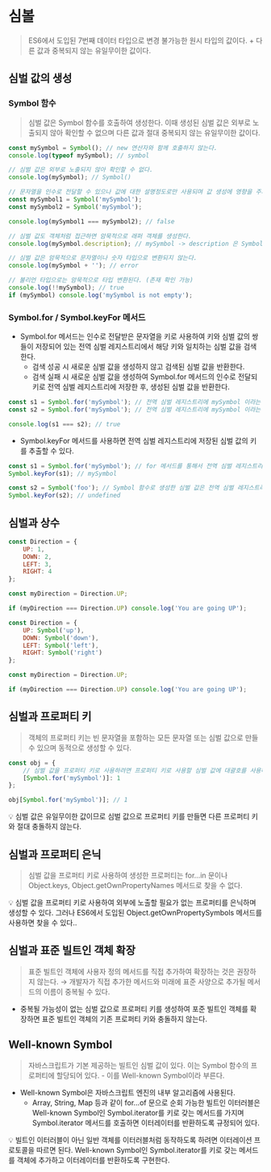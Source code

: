 # 심볼

> ES6에서 도입된 7번째 데이터 타입으로 변경 불가능한 원시 타입의 값이다. + 다른 값과 중복되지 않는 유일무이한 값이다.
> 

## 심벌 값의 생성

### Symbol 함수

> 심벌 값은 Symbol 함수를 호출하여 생성한다.  이때 생성된 심벌 값은 외부로 노출되지 않아 확인할 수 없으며 다른 값과 절대 중복되지 않는 유일무이한 값이다.
> 

```jsx
const mySymbol = Symbol(); // new 연산자와 함께 호출하지 않는다.
console.log(typeof mySymbol); // symbol

// 심벌 값은 외부로 노출되지 않아 확인할 수 없다.
console.log(mySymbol); // Symbol()

// 문자열을 인수로 전달할 수 있으나 값에 대한 설명정도로만 사용되며 값 생성에 영향을 주지 않는다.
const mySymbol1 = Symbol('mySymbol');
const mySymbol2 = Symbol('mySymbol');

console.log(mySymbol1 === mySymbol2); // false

// 심벌 값도 객체처럼 접근하면 암묵적으로 래퍼 객체를 생성한다.
console.log(mySymbol.description); // mySymbol -> description 은 Symbol.prototype의 프로퍼티다.

// 심벌 값은 암묵적으로 문자열이나 숫자 타입으로 변환되지 않는다.
console.log(mySymbol + ''); // error

// 불리언 타입으로는 암묵적으로 타입 변환된다. (존재 확인 가능)
console.log(!!mySymbol); // true
if (mySymbol) console.log('mySymbol is not empty');
```

### Symbol.for / Symbol.keyFor 메서드

- Symbol.for 메서드는 인수로 전달받은 문자열을 키로 사용하여 키와 심벌 값의 쌍들이 저장되어 있는 전역 심벌 레지스트리에서 해당 키와 일치하는 심벌 값을 검색한다.
    - 검색 성공 시 새로운 심벌 값을 생성하지 않고 검색된 심벌 값을 반환한다.
    - 검색 실패 시 새로운 심벌 값을 생성하여 Symbol.for 메서드의 인수로 전달되 키로 전역 심벌 레지스트리에 저장한 후, 생성된 심벌 값을 반환한다.

```jsx
const s1 = Symbol.for('mySymbol'); // 전역 심벌 레지스트리에 mySymbol 이라는 키로 심벌 값 생성
const s2 = Symbol.for('mySymbol'); // 전역 심벌 레지스트리에 mySymbol 이라는 키로 저장된 심벌 값 가져옴

console.log(s1 === s2); // true
```

- Symbol.keyFor 메서드를 사용하면 전역 심벌 레지스트리에 저장된 심벌 값의 키를 추출할 수 있다.

```jsx
const s1 = Symbol.for('mySymbol'); // for 메서드를 통해서 전역 심벌 레지스트리에 지정된 키로 심벌 값 저장
Symbol.keyFor(s1); // mySymbol

const s2 = Symbol('foo'); // Symbol 함수로 생성한 심벌 값은 전역 심벌 레지스트리에 등록되어 관리되지 않는다.
Symbol.keyFor(s2); // undefined
```

## 심벌과 상수

```jsx
const Direction = {
	UP: 1,
	DOWN: 2,
	LEFT: 3,
	RIGHT: 4
};

const myDirection = Direction.UP;

if (myDirection === Direction.UP) console.log('You are going UP');
```

```jsx
const Direction = {
	UP: Symbol('up'),
	DOWN: Symbol('down'),
	LEFT: Symbol('left'),
	RIGHT: Symbol('right')
};

const myDirection = Direction.UP;

if (myDirection === Direction.UP) console.log('You are going UP');
```

## 심벌과 프로퍼티 키

> 객체의 프로퍼티 키는 빈 문자열을 포함하는 모든 문자열 또는 심벌 값으로 만들 수 있으며 동적으로 생성할 수 있다.
> 

```jsx
const obj = {
	// 심벌 값을 프로퍼티 키로 사용하려면 프로퍼티 키로 사용할 심벌 값에 대괄호를 사용해야 한다.
	[Symbol.for('mySymbol')]: 1
};

obj[Symbol.for('mySymbol')]; // 1
```

<aside>
💡 심벌 값은 유일무이한 값이므로 심벌 값으로 프로퍼티 키를 만들면 다른 프로퍼티 키와 절대 충돌하지 않는다.

</aside>

## 심벌과 프로퍼티 은닉

> 심벌 값을 프로퍼티 키로 사용하여 생성한 프로퍼티는 for…in 문이나 Object.keys, Object.getOwnPropertyNames 메서드로 찾을 수 없다.
> 

<aside>
💡 심벌 값을 프로퍼티 키로 사용하여 외부에 노출할 필요가 없는 프로퍼티를 은닉하며 생성할 수 있다. 그러나 ES6에서 도입된 Object.getOwnPropertySymbols 메서드를 사용하면 찾을 수 있다..

</aside>

## 심벌과 표준 빌트인 객체 확장

> 표준 빌트인 객체에 사용자 정의 메서드를 직접 추가하여 확장하는 것은 권장하지 않는다. → 개발자가 직접 추가한 메서드와 미래에 표준 사양으로 추가될 메서드의 이름이 중복될 수 있다.
> 
- 중복될 가능성이 없는 심벌 값으로 프로퍼티 키를 생성하여 포준 빌트인 객체를 확장하면 표준 빌트인 객체의 기존 프로퍼티 키와 충돌하지 않는다.

## Well-known Symbol

> 자바스크립트가 기본 제공하는 빌트인 심벌 값이 있다. 이는 Symbol 함수의 프로퍼티에 할당되어 있다. - 이를 Well-known Symbol이라 부른다.
> 
- Well-known Symbol은 자바스크립트 엔진의 내부 알고리즘에 사용된다.
    - Array, String, Map 등과 같이 for…of 문으로 순회 가능한 빌트인 이터러블은 Well-known Symbol인 Symbol.iterator를 키로 갖는 메서드를 가지며 Symbol.iterator 메서드를 호출하면 이터레이터를 반환하도록 규정되어 있다.

<aside>
💡 빌트인 이터러블이 아닌 일반 객체를 이터러블처럼 동작하도록 하려면 이터레이션 프로토콜을 따르면 된다. Well-known Symbol인 Symbol.iterator를 키로 갖는 메서드를 객체에 추가하고 이터레이터를 반환하도록 구현한다.

</aside>